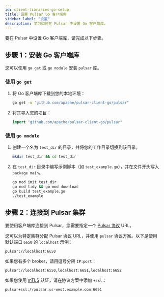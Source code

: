 ```yaml
---
id: client-libraries-go-setup
title: 设置 Pulsar Go 客户端库
sidebar_label: "设置"
description: 学习如何在 Pulsar 中设置 Go 客户端库。
---
```


要在 Pulsar 中设置 Go 客户端库，请完成以下步骤。

## 步骤 1：安装 Go 客户端库

您可以使用 `go get` 或 `go module` 安装 `pulsar` 库。

### 使用 `go get`

1. 将 Go 客户端库下载到您的本地环境：

   ```bash
   go get -u "github.com/apache/pulsar-client-go/pulsar"
   ```

2. 将其导入您的项目：

   ```go
   import "github.com/apache/pulsar-client-go/pulsar"
   ```

### 使用 `go module`

1. 创建一个名为 `test_dir` 的目录，并将您的工作目录切换到该目录。

   ```bash
   mkdir test_dir && cd test_dir
   ```

2. 在 `test_dir` 目录中编写示例脚本（如 `test_example.go`），并在文件开头写入 `package main`。

   ```bash
   go mod init test_dir
   go mod tidy && go mod download
   go build test_example.go
   ./test_example
   ```

## 步骤 2：连接到 Pulsar 集群

要使用客户端库连接到 Pulsar，您需要指定一个 [Pulsar 协议](developing-binary-protocol.md) URL。

您可以为特定集群分配 Pulsar 协议 URL，并使用 `pulsar` 协议方案。以下是使用默认端口 `6650` 的 `localhost` 示例：

```http
pulsar://localhost:6650
```

如果您有多个 broker，请用逗号分隔 `IP:port`：

```http
pulsar://localhost:6550,localhost:6651,localhost:6652
```

如果您使用 [mTLS](security-tls-authentication.md) 认证，请在协议方案中添加 `+ssl`：

```http
pulsar+ssl://pulsar.us-west.example.com:6651
```